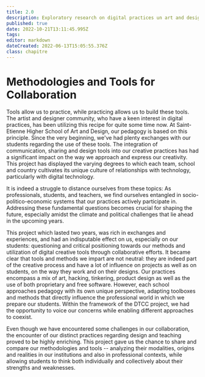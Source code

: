 ```yaml
---
title: 2.0
description: Exploratory research on digital practices un art and design HEI
published: true
date: 2022-10-21T13:11:45.995Z
tags: 
editor: markdown
dateCreated: 2022-06-13T15:05:55.376Z
class: chapitre
---
```


# Methodologies and Tools for Collaboration

Tools allow us to practice, while practicing allows us to build these
tools. The artist and designer community, who have a keen interest in
digital practices, has been utilizing this recipe for quite some time
now. At Saint-Etienne Higher School of Art and Design, our pedagogy is
based on this principle. Since the very beginning, we've had plenty
exchanges with our students regarding the use of these tools. The
integration of communication, sharing and design tools into our creative
practices has had a significant impact on the way we approach and
express our creativity. This project has displayed the varying degrees
to which each team, school and country cultivates its unique culture of
relationships with technology, particularly with digital technology.

It is indeed a struggle to distance ourselves from these topics: As
professionals, students, and teachers, we find ourselves entangled in
socio-politico-economic systems that our practices actively participate
in. Addressing these fundamental questions becomes crucial for shaping
the future, especially amidst the climate and political challenges that
lie ahead in the upcoming years.

This project which lasted two years, was rich in exchanges and
experiences, and had an indisputable effect on us, especially on our
students: questioning and critical positioning towards our methods and
utilization of digital creative tools through collaborative efforts. It
became clear that tools and methods we impart are not neutral: they are
indeed part of the creative process and have a lot of influence on
projects as well as on students, on the way they work and on their
designs. Our practices encompass a mix of art, hacking, tinkering,
product design as well as the use of both proprietary and free software.
However, each school approaches pedagogy with its own unique
perspective, adapting toolboxes and methods that directly influence the
professional world in which we prepare our students. Within the
framework of the DTCC project, we had the opportunity to voice our
concerns while enabling different approaches to coexist.

Even though we have encountered some challenges in our collaboration,
the encounter of our distinct practices regarding design and teaching
proved to be highly enriching. This project gave us the chance to share
and compare our methodologies and tools -- analyzing their modalities,
origins and realities in our institutions and also in professional
contexts, while allowing students to think both individually and
collectively about their strengths and weaknesses.